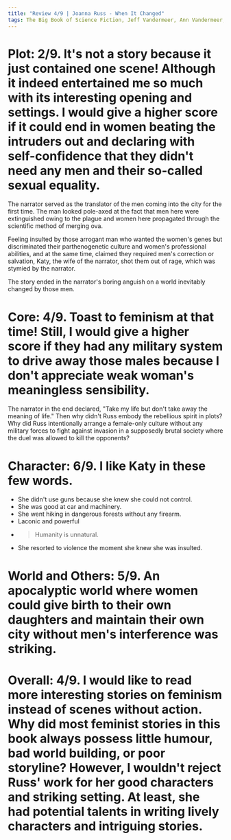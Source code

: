 ```yaml
---
title: "Review 4/9 | Joanna Russ - When It Changed"
tags: The Big Book of Science Fiction, Jeff Vandermeer, Ann Vandermeer, short story, novelette, science fiction, 1937-, 1972
---
```

# Plot: 2/9. It's not a story because it just contained one scene! Although it indeed entertained me so much with its interesting opening and settings. I would give a higher score if it could end in women beating the intruders out and declaring with self-confidence that they didn't need any men and their so-called sexual equality.
The narrator served as the translator of the men coming into the city for the first time. The man looked pole-axed at the fact that men here were extinguished owing to the plague and women here propagated through the scientific method of merging ova.

Feeling insulted by those arrogant man who wanted the women's genes but discriminated their parthenogenetic culture and women's professional abilities, and at the same time, claimed they required men's correction or salvation, Katy, the wife of the narrator, shot them out of rage, which was stymied by the narrator. 

The story ended in the narrator's boring anguish on a world inevitably changed by those men.


# Core: 4/9. Toast to feminism at that time! Still, I would give a higher score if they had any military system to drive away those males because I don't appreciate weak woman's meaningless sensibility.
The narrator in the end declared, "Take my life but don't take away the meaning of life." Then why didn't Russ embody the rebellious spirit in plots? Why did Russ intentionally arrange a female-only culture without any military forces to fight against invasion in a supposedly brutal society where the duel was allowed to kill the opponents? 



# Character: 6/9. I like Katy in these few words.
+ She didn't use guns because she knew she could not control. 
+ She was good at car and machinery.
+ She went hiking in dangerous forests without any firearm.
+ Laconic and powerful 
+ > Humanity is unnatural.
+ She resorted to violence the moment she knew she was insulted.

# World and Others: 5/9. An apocalyptic world where women could give birth to their own daughters and maintain their own city without men's interference was striking. 


# Overall: 4/9. I would like to read more interesting stories on feminism instead of scenes without action. Why did most feminist stories in this book always possess little humour, bad world building, or poor storyline? However, I wouldn't reject Russ' work for her good characters and striking setting. At least, she had potential talents in writing lively characters and intriguing stories.
